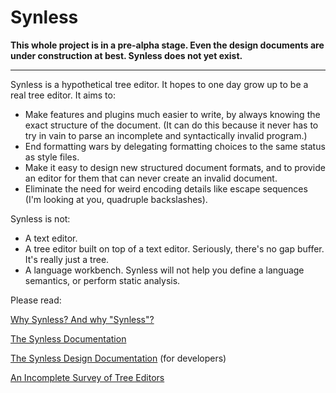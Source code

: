 # Synless

**This whole project is in a pre-alpha stage. Even the design
  documents are under construction at best. Synless does not yet
  exist.**

------

Synless is a hypothetical tree editor. It hopes to one day grow up to
be a real tree editor. It aims to:

- Make features and plugins much easier to write, by always knowing
  the exact structure of the document. (It can do this because it
  never has to try in vain to parse an incomplete and syntactically
  invalid program.)
- End formatting wars by delegating formatting choices to the same
  status as style files.
- Make it easy to design new structured document formats, and to
  provide an editor for them that can never create an invalid document.
- Eliminate the need for weird encoding details like escape sequences
  (I'm looking at you, quadruple backslashes).

Synless is not:

- A text editor.
- A tree editor built on top of a text editor. Seriously, there's no
  gap buffer. It's really just a tree.
- A language workbench. Synless will not help you define a language
  semantics, or perform static analysis.

Please read:

[Why Synless? And why "Synless"?](doc/why.html)

[The Synless Documentation](doc/readme.html)

[The Synless Design Documentation](doc/design.html) (for developers)

[An Incomplete Survey of Tree Editors](doc/survey.html)

